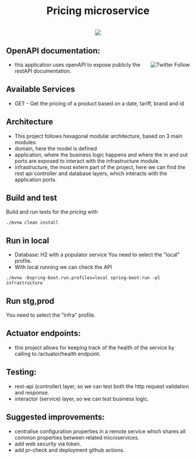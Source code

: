 <div align="center">
  <h1 align="center">
    Pricing microservice
    <br />
    <br />
    <a>
      <img src="https://img.freepik.com/free-vector/hand-drawn-cartoon-cash-register-illustration_23-2150946370.jpg?w=826&t=st=1713791010~exp=1713791610~hmac=e736c1c1f4932b02a0cc93950c334140578d3ad29e89b70acc4eb810d892bdbd
">
    </a>
  </h1>
</div>


## OpenAPI documentation:

<p align="right">
    <a href="http://localhost:8080/swagger-ui/index.html"><img src="https://img.shields.io/badge/api-green" align="right" alt="Twitter Follow" /></a>
</p>

- this application uses openAPI to expose publicly the restAPI documentation.

## Available Services
* GET - Get the pricing of a product based on a date, tariff, brand and id

## Architecture
- This project follows hexagonal modular architecture, based on 3 main modules:
- domain, here the  model is defined
- application, where the business logic happens and where the in and out ports are exposed to interact with the infrastructure module.
- infrastructure, the most extern part of the project, here we can find the rest api controller and database layers, which interacts with the application ports.


## Build and test

Build and run tests for the _pricing_ with

```shell
./mvnw clean install
```


## Run in local
- Database: H2 with a populator service
  You need to select the "local" profile.
- With local running we can check the API 

```shell
./mvnw -Dspring-boot.run.profiles=local spring-boot:run -pl infrastructure
```

## Run stg,prod
You need to select the "infra" profile.

## Actuator endpoints:
  - this project allows for keeping track of the health of the service by calling to /actuator/health endpoint.

## Testing:
  - rest-api (controller) layer, so we can test both the http request validation and response.
  - interactor (service) layer, so we can test business logic.
## Suggested improvements:
  - centralise configuration properties in a remote service which shares all common properties between related microservices.
  - add web security via token.
  - add pr-check and deployment github actions.
